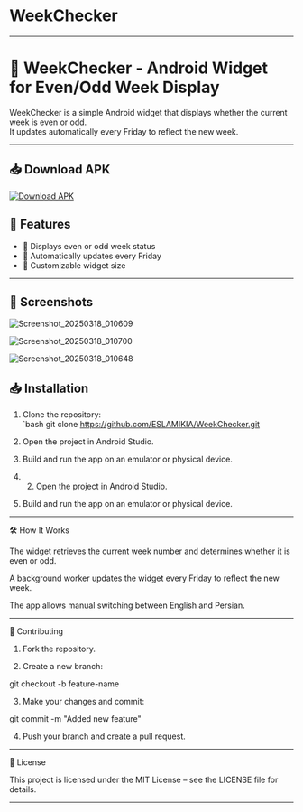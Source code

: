# WeekChecker
---
# 📅 WeekChecker - Android Widget for Even/Odd Week Display

WeekChecker is a simple Android widget that displays whether the current week is even or odd.  
It updates automatically every Friday to reflect the new week.

---

📥 Download APK
----------------------------------------------------------
[![Download APK](https://img.shields.io/badge/Download-APK-blue.svg)](https://github.com/ESLAMIKIA/Music-Player-APK/releases/download/MusicPlayer/app-release.apk)

## 🚀 Features

- 📆 Displays even or odd week status  
- 🔄 Automatically updates every Friday  
- 🎨 Customizable widget size
---
📸 Screenshots
----------------------------------------------------------------------------

![Screenshot_20250318_010609](https://github.com/user-attachments/assets/46380ae5-c35e-4eed-afa1-e728d151cd8e)

![Screenshot_20250318_010700](https://github.com/user-attachments/assets/c61a7ae2-1cfc-4062-9bfa-318141b3616a)

![Screenshot_20250318_010648](https://github.com/user-attachments/assets/0d174bde-f429-4898-a8c6-bd4887fd091a)

## 📥 Installation

1. Clone the repository:  
   `bash
   git clone https://github.com/ESLAMIKIA/WeekChecker.git

2. Open the project in Android Studio.

3. Build and run the app on an emulator or physical device.

4. 2. Open the project in Android Studio.

3. Build and run the app on an emulator or physical device.

---

🛠 How It Works

The widget retrieves the current week number and determines whether it is even or odd.

A background worker updates the widget every Friday to reflect the new week.

The app allows manual switching between English and Persian.



---

🤝 Contributing

1. Fork the repository.

2. Create a new branch:

git checkout -b feature-name

3. Make your changes and commit:

git commit -m "Added new feature"

4. Push your branch and create a pull request.

---

📜 License

This project is licensed under the MIT License – see the LICENSE file for details.


---



